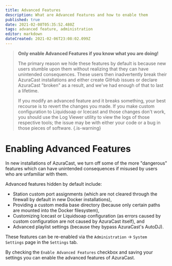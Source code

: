 ```yaml
---
title: Advanced Features
description: What are Advanced Features and how to enable them
published: true
date: 2021-02-08T05:35:52.480Z
tags: advanced feature, administration
editor: markdown
dateCreated: 2021-02-06T23:08:02.099Z
---
```


> **Only enable Advanced Features if you know what you are doing!**
> 
> The primary reason we hide these features by default is because new users stumble upon them without realizing that they can have unintended consequences. These users then inadvertently break their AzuraCast installations and either create GitHub issues or declare AzuraCast "broken" as a result, and we've had enough of that to last a lifetime.
> 
> If you modify an advanced feature and it breaks something, your best recourse is to revert the changes you made. If you make custom configuration to Liquidsoap or Icecast and those changes don't work, you should use the Log Viewer utility to view the logs of those respective tools; the issue may be with either your code or a bug in those pieces of software.
{.is-warning}

# Enabling Advanced Features

In new installations of AzuraCast, we turn off some of the more "dangerous" features which can have unintended consequences if misused by users who are unfamiliar with them.

Advanced features hidden by default include:

- Station custom port assignments (which are not cleared through the firewall by default in new Docker installations),
- Providing a custom media base directory (because only certain paths are mounted into the Docker filesystem),
- Customizing Icecast or Liquidsoap configuration (as errors caused by custom configuration are not caused by AzuraCast itself), and
- Advanced playlist settings (because they bypass AzuraCast's AutoDJ).

These features can be re-enabled via the `Administration` -> `System Settings` page in the `Settings` tab.

By checking the `Enable Advanced Features` checkbox and saving your settings you can enable the advanced features of AzuraCast.